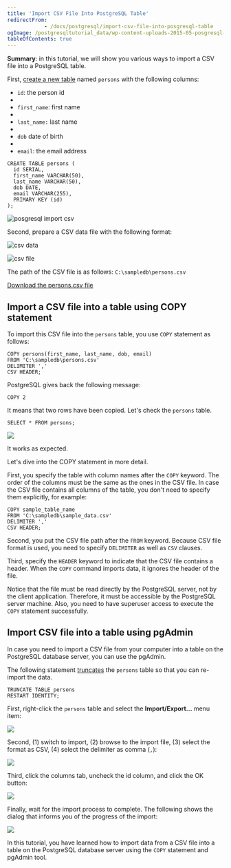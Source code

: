 ```yaml
---
title: 'Import CSV File Into PostgreSQL Table'
redirectFrom: 
            - /docs/postgresql/import-csv-file-into-posgresql-table
ogImage: /postgresqltutorial_data/wp-content-uploads-2015-05-posgresql-import-csv.jpg
tableOfContents: true
---
```



**Summary**: in this tutorial, we will show you various ways to import a CSV file into a PostgreSQL table.





First, [create a new table](/docs/postgresql/postgresql-create-table) named `persons` with the following columns:





- `id`: the person id
-
- `first_name`: first name
-
- `last_name:` last name
-
- `dob` date of birth
-
- `email`: the email address





```
CREATE TABLE persons (
  id SERIAL,
  first_name VARCHAR(50),
  last_name VARCHAR(50),
  dob DATE,
  email VARCHAR(255),
  PRIMARY KEY (id)
);
```





![posgresql import csv](/postgresqltutorial_data/wp-content-uploads-2015-05-posgresql-import-csv.jpg)





Second, prepare a CSV data file with the following format:





![csv data](/postgresqltutorial_data/wp-content-uploads-2015-05-csv-data.jpg)





![csv file](/postgresqltutorial_data/wp-content-uploads-2015-05-csv-file.jpg)





The path of the CSV file is as follows: `C:\sampledb\persons.csv`





[Download the persons.csv file](https://www.postgresqltutorial.com/wp-content/uploads/2020/07/persons.csv)





## Import a CSV file into a table using COPY statement





To import this CSV file into the `persons` table, you use `COPY` statement as follows:





```
COPY persons(first_name, last_name, dob, email)
FROM 'C:\sampledb\persons.csv'
DELIMITER ','
CSV HEADER;
```





PostgreSQL gives back the following message:





```
COPY 2
```





It means that two rows have been copied. Let's check the `persons` table.





```
SELECT * FROM persons;
```





![](/postgresqltutorial_data/wp-content-uploads-2020-07-PostgreSQL-Import-CSV.png)





It works as expected.





Let's dive into the COPY statement in more detail.





First, you specify the table with column names after the `COPY` keyword. The order of the columns must be the same as the ones in the CSV file. In case the CSV file contains all columns of the table, you don't need to specify them explicitly, for example:





```
COPY sample_table_name
FROM 'C:\sampledb\sample_data.csv'
DELIMITER ','
CSV HEADER;
```





Second, you put the CSV file path after the `FROM` keyword. Because CSV file format is used, you need to specify `DELIMITER` as well as `CSV` clauses.





Third, specify the `HEADER` keyword to indicate that the CSV file contains a header. When the `COPY` command imports data, it ignores the header of the file.





Notice that the file must be read directly by the PostgreSQL server, not by the client application. Therefore, it must be accessible by the PostgreSQL server machine. Also, you need to have superuser access to execute the `COPY` statement successfully.





## Import CSV file into a table using pgAdmin





In case you need to import a CSV file from your computer into a table on the PostgreSQL database server, you can use the pgAdmin.





The following statement [truncates](/docs/postgresql/postgresql-truncate-table) the `persons` table so that you can re-import the data.





```
TRUNCATE TABLE persons
RESTART IDENTITY;
```





First, right-click the `persons` table and select the **Import/Export...** menu item:





![](/postgresqltutorial_data/wp-content-uploads-2020-07-PostgreSQL-Import-CSV-pgAdmin-Step-1.png)





Second, (1) switch to import, (2) browse to the import file, (3) select the format as CSV, (4) select the delimiter as comma (`,`):





![](/postgresqltutorial_data/wp-content-uploads-2020-07-PostgreSQL-Import-CSV-pgAdmin-Step-2.png)





Third, click the columns tab, uncheck the id column, and click the OK button:





![](/postgresqltutorial_data/wp-content-uploads-2020-07-PostgreSQL-Import-CSV-pgAdmin-Step-3.png)





Finally, wait for the import process to complete. The following shows the dialog that informs you of the progress of the import:





![](/postgresqltutorial_data/wp-content-uploads-2020-07-PostgreSQL-Import-CSV-pgAdmin-Step-4.png)





In this tutorial, you have learned how to import data from a CSV file into a table on the PostgreSQL database server using the `COPY` statement and pgAdmin tool.


